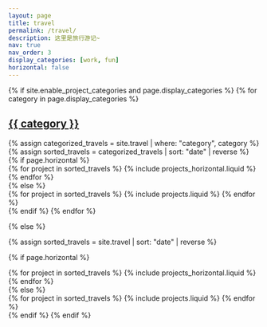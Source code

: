 ```yaml
---
layout: page
title: travel
permalink: /travel/
description: 这里是旅行游记~
nav: true
nav_order: 3
display_categories: [work, fun]
horizontal: false
---
```


<!-- pages/travel.md -->
<div class="projects">
{% if site.enable_project_categories and page.display_categories %}
  <!-- Display categorized travels -->
  {% for category in page.display_categories %}
  <a id="{{ category }}" href=".#{{ category }}">
    <h2 class="category">{{ category }}</h2>
  </a>
  {% assign categorized_travels = site.travel | where: "category", category %}
  {% assign sorted_travels = categorized_travels | sort: "date" | reverse %}
  <!-- Generate cards for each travel -->
  {% if page.horizontal %}
  <div class="container">
    <div class="row row-cols-1 row-cols-md-2">
    {% for project in sorted_travels %}
      {% include projects_horizontal.liquid %}
    {% endfor %}
    </div>
  </div>
  {% else %}
  <div class="row row-cols-1 row-cols-md-3">
    {% for project in sorted_travels %}
      {% include projects.liquid %}
    {% endfor %}
  </div>
  {% endif %}
  {% endfor %}

{% else %}
<!-- Display travels without categories -->
{% assign sorted_travels = site.travel | sort: "date" | reverse %}

  <!-- Generate cards for each travel -->
{% if page.horizontal %}
  <div class="container">
    <div class="row row-cols-1 row-cols-md-2">
    {% for project in sorted_travels %}
      {% include projects_horizontal.liquid %}
    {% endfor %}
    </div>
  </div>
  {% else %}
  <div class="row row-cols-1 row-cols-md-3">
    {% for project in sorted_travels %}
      {% include projects.liquid %}
    {% endfor %}
  </div>
  {% endif %}
{% endif %}
</div>